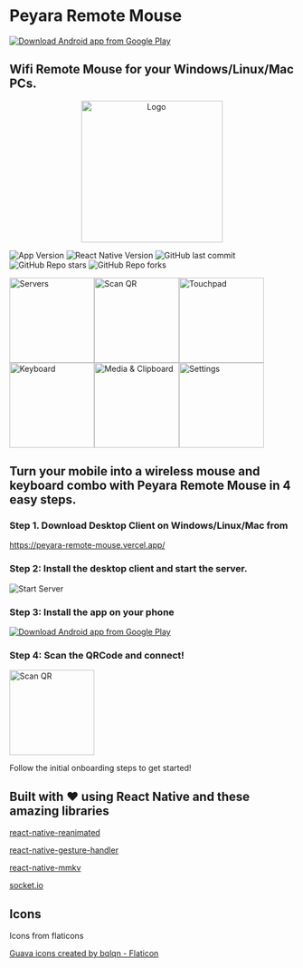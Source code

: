 # Peyara Remote Mouse

[![Download Android app from Google Play](https://peyara-remote-mouse.vercel.app/img/google-play.png)](https://play.google.com/store/apps/details?id=io.github.ayonshafiul.peyara)

## Wifi Remote Mouse for your Windows/Linux/Mac PCs.

<p align="center"><img src="https://peyara-remote-mouse.vercel.app/img/client-logo.png" alt="Logo" width="250"></p>

![App Version](https://img.shields.io/github/package-json/v/ayonshafiul/peyara-mouse-client/rn-raw?label=Version)
![React Native Version](https://img.shields.io/github/package-json/dependency-version/ayonshafiul/peyara-mouse-client/react-native?label=React%20Native)
![GitHub last commit](https://img.shields.io/github/last-commit/ayonshafiul/peyara-mouse-client)
![GitHub Repo stars](https://img.shields.io/github/stars/ayonshafiul/peyara-mouse-client)
![GitHub Repo forks](https://img.shields.io/github/forks/ayonshafiul/peyara-mouse-client)

<div style="display: flex; flex-wrap: wrap; gap: 8;">
<img src="https://peyara-remote-mouse.vercel.app/img/home.png" alt="Servers" width="150">
<img src="https://peyara-remote-mouse.vercel.app/img/scan-qr.png" alt="Scan QR" width="150">
<img src="https://peyara-remote-mouse.vercel.app/img/touchpad-2.png" alt="Touchpad" width="150">
<img src="https://peyara-remote-mouse.vercel.app/img/keyboard.png" alt="Keyboard" width="150">
<img src="https://peyara-remote-mouse.vercel.app/img/touchpad.png" alt="Media & Clipboard" width="150">
<img src="https://peyara-remote-mouse.vercel.app/img/settings.png" alt="Settings" width="150">
</div>

## Turn your mobile into a wireless mouse and keyboard combo with Peyara Remote Mouse in 4 easy steps.

### Step 1. Download Desktop Client on Windows/Linux/Mac from

https://peyara-remote-mouse.vercel.app/

### Step 2: Install the desktop client and start the server.

![Start Server](https://peyara-remote-mouse.vercel.app/img/server.png)

### Step 3: Install the app on your phone

[![Download Android app from Google Play](https://peyara-remote-mouse.vercel.app/img/google-play.png)](https://play.google.com/store/apps/details?id=io.github.ayonshafiul.peyara)

### Step 4: Scan the QRCode and connect!

<img src="https://peyara-remote-mouse.vercel.app/img/scan-qr.png" alt="Scan QR" width="150">

Follow the initial onboarding steps to get started!

## Built with ❤️ using React Native and these amazing libraries

[react-native-reanimated](https://github.com/software-mansion/react-native-reanimated/)

[react-native-gesture-handler](https://github.com/software-mansion/react-native-gesture-handler)

[react-native-mmkv](https://github.com/mrousavy/react-native-mmkv)

[socket.io](https://github.com/socketio/socket.io)

## Icons

Icons from flaticons

<a href="https://www.flaticon.com/free-icons/guava" title="guava icons">Guava icons created by bqlqn - Flaticon</a>
